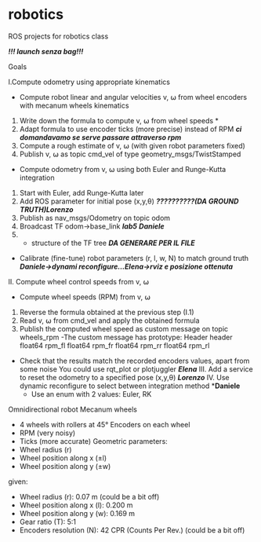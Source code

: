# robotics
ROS projects for robotics class

***!!! launch senza bag!!!***


Goals

I.Compute odometry using appropriate kinematics
 - Compute robot linear and angular velocities v, ⍵ from wheel encoders with mecanum wheels kinematics
  1. Write down the formula to compute v, ⍵ from wheel speeds *
  2. Adapt formula to use encoder ticks (more precise) instead of RPM ***ci domandavamo se serve passare attraverso rpm***
  3. Compute a rough estimate of v, ⍵ (with given robot parameters fixed)
  4. Publish v, ⍵ as topic cmd_vel of type geometry_msgs/TwistStamped
 - Compute odometry from v, ⍵ using both Euler and Runge-Kutta integration 
  1. Start with Euler, add Runge-Kutta later 
  2. Add ROS parameter for initial pose (x,y,θ) ***??????????(DA GROUND TRUTH)Lorenzo***
  3. Publish as nav_msgs/Odometry on topic odom
  4. Broadcast TF odom->base_link ***lab5*** ***Daniele***
  5. - structure of the TF tree ***DA GENERARE PER IL FILE***
- Calibrate (fine-tune) robot parameters (r, l, w, N) to match ground truth ***Daniele->dynami reconfigure...Elena->rviz e posizione ottenuta***

II. Compute wheel control speeds from v, ⍵
 - Compute wheel speeds (RPM) from v, ⍵  
  1. Reverse the formula obtained at the previous step (I.1) 
  2. Read v, ⍵ from cmd_vel and apply the obtained formula 
  3. Publish the computed wheel speed as custom message on topic
     wheels_rpm
    -The custom message has prototype:
      Header header
      float64 rpm_fl
      float64 rpm_fr
      float64 rpm_rr
      float64 rpm_rl
 - Check that the results match the recorded encoders values, apart from some noise
     You could use rqt_plot or plotjuggler  ***Elena***
III. Add a service to reset the odometry to a specified pose (x,y,θ)  ***Lorenzo***
IV. Use dynamic reconfigure to select between integration method     ***Daniele**
   - Use an enum with 2 values: Euler, RK



Omnidirectional robot
Mecanum wheels
- 4 wheels with rollers at 45°
Encoders on each wheel
- RPM (very noisy)
- Ticks (more accurate)
Geometric parameters:
- Wheel radius (r)
- Wheel position along x (±l)
- Wheel position along y (±w)

given:
- Wheel radius (r): 0.07 m (could be a bit off)
- Wheel position along x (l): 0.200 m
- Wheel position along y (w): 0.169 m
- Gear ratio (T): 5:1
- Encoders resolution (N): 42 CPR (Counts Per Rev.) (could be a bit off)

